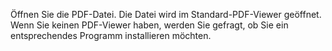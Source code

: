 <!-- markdownlint-disable-file MD041 -->
Öffnen Sie die PDF-Datei. Die Datei wird im Standard-PDF-Viewer geöffnet. Wenn Sie keinen PDF-Viewer haben, werden Sie gefragt, ob Sie ein entsprechendes Programm installieren möchten.
